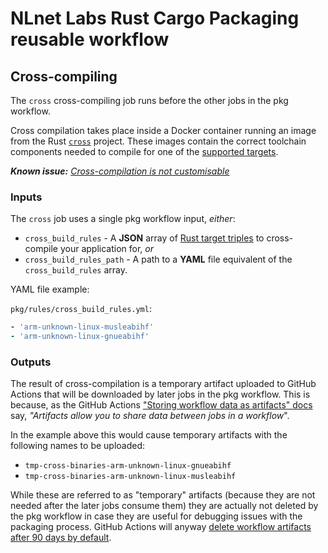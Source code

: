 # NLnet Labs Rust Cargo Packaging reusable workflow

## Cross-compiling

The `cross` cross-compiling job runs before the other jobs in the pkg workflow.

Cross compilation takes place inside a Docker container running an image from the Rust [`cross`](https://github.com/cross-rs/cross) project. These images contain the correct toolchain components needed to compile for one of the [supported targets](https://github.com/cross-rs/cross#supported-targets).

_**Known issue:** [Cross-compilation is not customisable](https://github.com/NLnetLabs/.github/issues/42)_

### Inputs

The `cross` job uses a single pkg workflow input, _either_:

- `cross_build_rules` - A **JSON** array of [Rust target triples](https://doc.rust-lang.org/nightly/rustc/platform-support.html) to cross-compile your application for, _or_
- `cross_build_rules_path` - A path to a **YAML** file equivalent of the `cross_build_rules` array.

YAML file example:

`pkg/rules/cross_build_rules.yml`:
```yaml
- 'arm-unknown-linux-musleabihf'
- 'arm-unknown-linux-gnueabihf'
```

### Outputs

The result of cross-compilation is a temporary artifact uploaded to GitHub Actions that will be downloaded by later jobs in the pkg workflow. This is because, as the GitHub Actions ["Storing workflow data as artifacts" docs](https://docs.github.com/en/actions/using-workflows/storing-workflow-data-as-artifacts) say, _"Artifacts allow you to share data between jobs in a workflow_".

In the example above this would cause temporary artifacts with the following names to be uploaded:

- `tmp-cross-binaries-arm-unknown-linux-gnueabihf`
- `tmp-cross-binaries-arm-unknown-linux-musleabihf`

While these are referred to as "temporary" artifacts (because they are not needed after the later jobs consume them) they are actually not deleted by the pkg workflow in case they are useful for debugging issues with the packaging process. GitHub Actions will anyway [delete workflow artifacts after 90 days by default](https://docs.github.com/en/actions/using-workflows/storing-workflow-data-as-artifacts#about-workflow-artifacts).